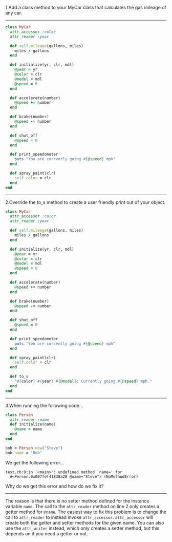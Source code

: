 1.Add a class method to your MyCar class that calculates the gas mileage of any car.

---

```ruby
class MyCar
  attr_accessor :color
  attr_reader :year

  def self.mileage(gallons, miles)
    miles / gallons
  end

  def initialize(yr, clr, mdl)
    @year = yr
    @color = clr
    @model = mdl
    @speed = 0
  end

  def accelerate(number)
    @speed += number
  end

  def brake(number)
    @speed -= number
  end

  def shut_off
    @speed = 0
  end

  def print_speedometer
    puts "You are currently going #{@speed} mph"
  end

  def spray_paint(clr)
    self.color = clr
  end
end
```

---
2.Override the to_s method to create a user friendly print out of your object.

```ruby
class MyCar
  attr_accessor :color
  attr_reader :year

  def self.mileage(gallons, miles)
    miles / gallons
  end

  def initialize(yr, clr, mdl)
    @year = yr
    @color = clr
    @model = mdl
    @speed = 0
  end

  def accelerate(number)
    @speed += number
  end

  def brake(number)
    @speed -= number
  end

  def shut_off
    @speed = 0
  end

  def print_speedometer
    puts "You are currently going #{@speed} mph"
  end

  def spray_paint(clr)
    self.color = clr
  end

  def to_s
    "#{color} #{year} #{@model}: Currently going #{@speed} mph."
  end
end
```

---
3.When running the following code...

```ruby
class Person
  attr_reader :name
  def initialize(name)
    @name = name
  end
end

bob = Person.new("Steve")
bob.name = "Bob"
```

We get the following error...

```
test.rb:9:in `<main>': undefined method `name=' for
  #<Person:0x007fef41838a28 @name="Steve"> (NoMethodError)
```

Why do we get this error and how do we fix it?

---

The reason is that there is no setter method defined for the instance variable `name`. The call to the `attr_reader` method on line 2 only creates a getter method for `@name`. The easiest way to fix this problem is to change the call to `attr_reader` to instead invoke `attr_accessor`. `attr_accessor` will create both the getter and setter methods for the given name. You can also use the `attr_writer` instead, which only creates a setter method, but this depends on if you need a getter or not.
